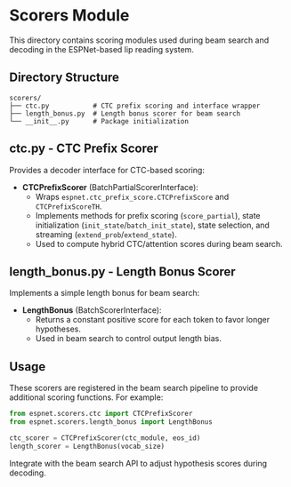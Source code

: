 # Scorers Module

This directory contains scoring modules used during beam search and decoding in the ESPNet-based lip reading system.

## Directory Structure

```text
scorers/
├── ctc.py           # CTC prefix scoring and interface wrapper
├── length_bonus.py  # Length bonus scorer for beam search
└── __init__.py      # Package initialization
```

## ctc.py - CTC Prefix Scorer

Provides a decoder interface for CTC-based scoring:

- **CTCPrefixScorer** (BatchPartialScorerInterface):
  - Wraps `espnet.ctc_prefix_score.CTCPrefixScore` and `CTCPrefixScoreTH`.
  - Implements methods for prefix scoring (`score_partial`), state initialization (`init_state`/`batch_init_state`), state selection, and streaming (`extend_prob`/`extend_state`).
  - Used to compute hybrid CTC/attention scores during beam search.

## length_bonus.py - Length Bonus Scorer

Implements a simple length bonus for beam search:

- **LengthBonus** (BatchScorerInterface):
  - Returns a constant positive score for each token to favor longer hypotheses.
  - Used in beam search to control output length bias.

## Usage

These scorers are registered in the beam search pipeline to provide additional scoring functions. For example:

```python
from espnet.scorers.ctc import CTCPrefixScorer
from espnet.scorers.length_bonus import LengthBonus

ctc_scorer = CTCPrefixScorer(ctc_module, eos_id)
length_scorer = LengthBonus(vocab_size)
```

Integrate with the beam search API to adjust hypothesis scores during decoding. 